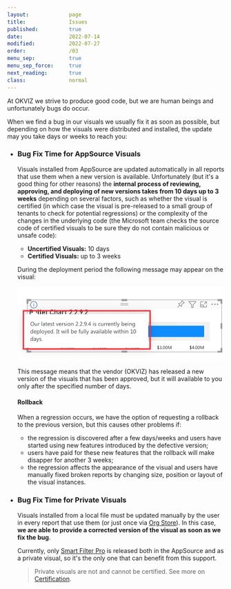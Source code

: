 ```yaml
---
layout:             page
title:              Issues
published:          true
date:               2022-07-14
modified:           2022-07-27
order:              /03
menu_sep:           true
menu_sep_force:     true
next_reading:       true
class:              normal
---
```


At OKVIZ we strive to produce good code, but we are human beings and unfortunately bugs do occur. 

When we find a bug in our visuals we usually fix it as soon as possible, but depending on how the visuals were distributed and installed, the update may you take days or weeks to reach you:

- ### Bug Fix Time for AppSource Visuals
    Visuals installed from AppSource are updated automatically in all reports that use them when a new version is available. Unfortunately (but it's a good thing for other reasons) the **internal process of reviewing, approving, and deploying of new versions takes from 10 days up to 3 weeks** depending on several factors, such as whether the visual is certified (in which case the visual is pre-released to a small group of tenants to check for potential regressions) or the complexity of the changes in the underlying code (the Microsoft team checks the source code of certified visuals to be sure they do not contain malicious or unsafe code):

    - **Uncertified Visuals:** 10 days
    - **Certified Visuals:** up to 3 weeks

    During the deployment period the following message may appear on the visual:

    <img src="images/deployment-notice.png" width="500">

    This message means that the vendor (OKVIZ) has released a new version of the visuals that has been approved, but it will available to you only after the specified number of days.

    <h4>Rollback</h4>

    When a regression occurs, we have the option of requesting a rollback to the previous version, but this causes other problems if:

    - the regression is discovered after a few days/weeks and users have started using new features introduced by the defective version;
    - users have paid for these new features that the rollback will make disapper for another 3 weeks;
    - the regression affects the appearance of the visual and users have manually fixed broken reports by changing size, position or layout of the visual instances.
    
- ### Bug Fix Time for Private Visuals
    Visuals installed from a local file must be updated manually by the user in every report that use them (or just once via [Org Store](../get-started/org-store.md)). In this case, **we are able to provide a corrected version of the visual as soon as we fix the bug**.

    Currently, only [Smart Filter Pro](../smart-filter-pro/index.md) is released both in the AppSource and as a private visual, so it's the only one that can benefit from this support.

    > Private visuals are not and cannot be certified. See more on [Certification](../get-started/certification.md).
